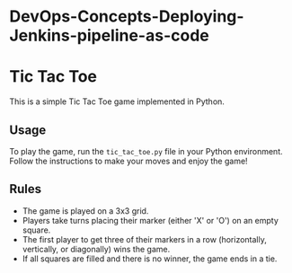 # DevOps-Concepts-Deploying-Jenkins-pipeline-as-code
# Tic Tac Toe

This is a simple Tic Tac Toe game implemented in Python.

## Usage

To play the game, run the `tic_tac_toe.py` file in your Python environment. Follow the instructions to make your moves and enjoy the game!

## Rules

- The game is played on a 3x3 grid.
- Players take turns placing their marker (either 'X' or 'O') on an empty square.
- The first player to get three of their markers in a row (horizontally, vertically, or diagonally) wins the game.
- If all squares are filled and there is no winner, the game ends in a tie.
